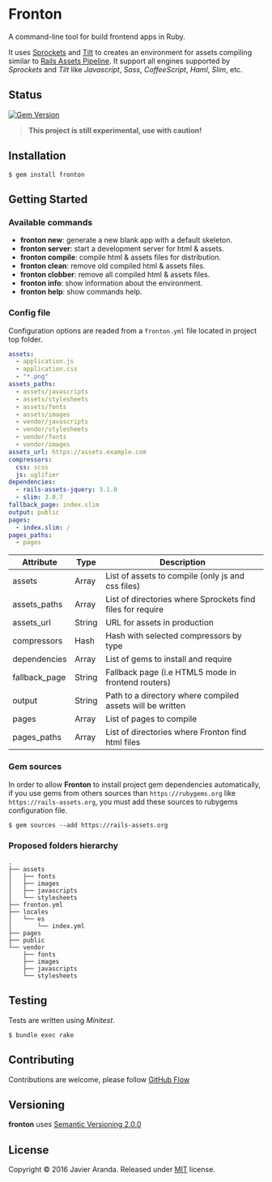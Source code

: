 # Fronton

A command-line tool for build frontend apps in Ruby.

It uses [Sprockets](https://github.com/rails/sprockets) and
[Tilt](https://github.com/rtomayko/tilt) to creates an environment for assets
compiling similar to
[Rails Assets Pipeline](http://guides.rubyonrails.org/asset_pipeline.html). It
support all engines supported by *Sprockets* and *Tilt* like *Javascript*,
*Sass*, *CoffeeScript*, *Haml*, *Slim*, etc.


## Status

[![Gem Version](https://badge.fury.io/rb/fronton.svg)](https://badge.fury.io/rb/fronton)

> **This project is still experimental, use with caution!**


## Installation

```
$ gem install fronton
```


## Getting Started

### Available commands

* **fronton new**: generate a new blank app with a default skeleton.
* **fronton server**: start a development server for html & assets.
* **fronton compile**: compile html & assets files for distribution.
* **fronton clean**: remove old compiled html & assets files.
* **fronton clobber**: remove all compiled html & assets files.
* **fronton info**: show information about the environment.
* **fronton help**: show commands help.

### Config file

Configuration options are readed from a `fronton.yml` file located in project
top folder.

```yaml
assets:
  - application.js
  - application.css
  - "*.png"
assets_paths:
  - assets/javascripts
  - assets/stylesheets
  - assets/fonts
  - assets/images
  - vendor/javascripts
  - vendor/stylesheets
  - vendor/fonts
  - vendor/images
assets_url: https://assets.example.com
compressors:
  css: scss
  js: uglifier
dependencies:
  - rails-assets-jquery: 3.1.0
  - slim: 3.0.7
fallback_page: index.slim
output: public
pages:
  - index.slim: /
pages_paths:
  - pages
```

| Attribute     | Type   | Description                                                |
| ------------- | ------ | ---------------------------------------------------------- |
| assets        | Array  | List of assets to compile (only js and css files)          |
| assets_paths  | Array  | List of directories where Sprockets find files for require |
| assets_url    | String | URL for assets in production                               |
| compressors   | Hash   | Hash with selected compressors by type                     |
| dependencies  | Array  | List of gems to install and require                        |
| fallback_page | String | Fallback page (i.e HTML5 mode in frontend routers)         |
| output        | String | Path to a directory where compiled assets will be written  |
| pages         | Array  | List of pages to compile                                   |
| pages_paths   | Array  | List of directories where Fronton find html files          |

### Gem sources

In order to allow **Fronton** to install project gem dependencies automatically,
if you use gems from others sources than `https://rubygems.org` like
`https://rails-assets.org`, you must add these sources to rubygems configuration
file.

```
$ gem sources --add https://rails-assets.org
```

### Proposed folders hierarchy

```
.
├── assets
│   ├── fonts
│   ├── images
│   ├── javascripts
│   └── stylesheets
├── fronton.yml
├── locales
│   └── es
│       └── index.yml
├── pages
├── public
└── vendor
    ├── fonts
    ├── images
    ├── javascripts
    └── stylesheets
```

## Testing

Tests are written using *Minitest*.

```
$ bundle exec rake
```


## Contributing

Contributions are welcome, please follow [GitHub Flow](https://guides.github.com/introduction/flow/index.html)


## Versioning

**fronton** uses [Semantic Versioning 2.0.0](http://semver.org)


## License

Copyright © 2016 Javier Aranda. Released under [MIT](LICENSE.md) license.
